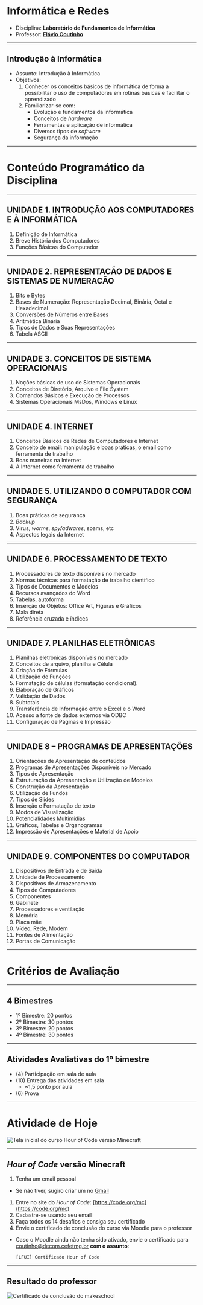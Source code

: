 # Informática e Redes

- Disciplina: **Laboratório de Fundamentos de Informática**
- Professor: **[Flávio Coutinho](mailto:coutinho@decom.cefetmg.br)**

---
## Introdução à Informática

- Assunto: Introdução à Informática
- Objetivos:
  1. Conhecer os conceitos básicos de informática de forma a possibilitar
     o uso de computadores em rotinas básicas e facilitar o aprendizado
  1. Familiarizar-se com:
     - Evolução e fundamentos da informática
     - Conceitos de _hardware_
     - Ferramentas e aplicação de informática
     - Diversos tipos de _software_
     - Segurança da informação

---
# Conteúdo Programático da Disciplina

---
## UNIDADE 1. **INTRODUÇÃO AOS COMPUTADORES E À INFORMÁTICA**

1. Definição de Informática
1. Breve História dos Computadores
1. Funções Básicas do Computador

---
## UNIDADE 2. **REPRESENTACÃO DE DADOS E SISTEMAS DE NUMERACÃO**

1. Bits e Bytes
1. Bases de Numeração: Representação Decimal, Binária, Octal e Hexadecimal
1. Conversões de Números entre Bases
1. Aritmética Binária
1. Tipos de Dados e Suas Representações
1. Tabela ASCII

---
## UNIDADE 3. **CONCEITOS DE SISTEMA OPERACIONAIS**

1. Noções básicas de uso de Sistemas Operacionais
1. Conceitos de Diretório, Arquivo e File System
1. Comandos Básicos e Execução de Processos
1. Sistemas Operacionais MsDos, Windows e Linux

---
## UNIDADE 4. **INTERNET**

1. Conceitos Básicos de Redes de Computadores e Internet
1. Conceito de email: manipulação e boas práticas, o email como
   ferramenta de trabalho
1. Boas maneiras na Internet
1. A Internet como ferramenta de trabalho

---
## UNIDADE 5. **UTILIZANDO O COMPUTADOR COM SEGURANÇA**

1. Boas práticas de segurança
1. _Backup_
1. Virus, _worms_, _spy/adwares_, spams, etc
1. Aspectos legais da Internet

---
## UNIDADE 6. **PROCESSAMENTO DE TEXTO**

1. Processadores de texto disponíveis no mercado
1. Normas técnicas para formatação de trabalho científico
1. Tipos de Documentos e Modelos
1. Recursos avançados do Word
1. Tabelas, autoforma
1. Inserção de Objetos: Office Art, Figuras e Gráficos
1. Mala direta
1. Referência cruzada e índices

---
## UNIDADE 7. **PLANILHAS ELETRÔNICAS**

1. Planilhas eletrônicas disponíveis no mercado
1. Conceitos de arquivo, planilha e Célula
1. Criação de Fórmulas
1. Utilização de Funções
1. Formatação de células (formatação condicional).
1. Elaboração de Gráficos
1. Validação de Dados
1. Subtotais
1. Transferência de Informação entre o Excel e o Word
1. Acesso a fonte de dados externos via ODBC
1. Configuração de Páginas e Impressão

---
## UNIDADE 8 – **PROGRAMAS DE APRESENTAÇÕES**

1. Orientações de Apresentação de conteúdos
1. Programas de Apresentações Disponíveis no Mercado
1. Tipos de Apresentação
1. Estruturação da Apresentação e Utilização de Modelos
1. Construção da Apresentação
1. Utilização de Fundos
1. Tipos de Slides
1. Inserção e Formatação de texto
1. Modos de Visualização
1. Potencialidades Multimídias
1. Gráficos, Tabelas e Organogramas
1. Impressão de Apresentações e Material de Apoio

---
## UNIDADE 9. **COMPONENTES DO COMPUTADOR**

1. Dispositivos de Entrada e de Saída
1. Unidade de Processamento
1. Dispositivos de Armazenamento
1. Tipos de Computadores
1. Componentes
1. Gabinete
1. Processadores e ventilação
1. Memória
1. Placa mãe
1. Vídeo, Rede, Modem
1. Fontes de Alimentação
1. Portas de Comunicação

---
# Critérios de Avaliação

---
## 4 Bimestres

- 1º Bimestre: 20 pontos
- 2º Bimestre: 30 pontos
- 3º Bimestre: 20 pontos
- 4º Bimestre: 30 pontos

---
## Atividades Avaliativas do **1º bimestre**

- (4) Participação em sala de aula
- (10) Entrega das atividades em sala
  - ~1,5 ponto por aula
- (6) Prova

---
# Atividade de Hoje

![Tela inicial do curso Hour of Code versão Minecraft](images/hourofcode-initial-screenshot.png)

---
## _**Hour of Code**_ versão **Minecraft**


1. Tenha um email pessoal
  - Se não tiver, sugiro criar um no [Gmail](https://accounts.google.com/SignUp?service=mail)
1. Entre no site do _Hour of Code_: [https://code.org/mc](https://code.org/mc)
  1. Cadastre-se usando seu email
  1. Faça todos os 14 desafios e consiga seu certificado
1. Envie o certificado de conclusão do curso via Moodle para o professor
  - Caso o Moodle ainda não tenha sido ativado, envie o certificado para
    [coutinho@decom.cefetmg.br](mailto:coutinho@decom.cefetmg.br)
    **com o assunto**:
    ```
    [LFUI] Certificado Hour of Code
    ```

---
## Resultado do professor

![Certificado de conclusão do makeschool](images/hourofcode-certificate.png)
